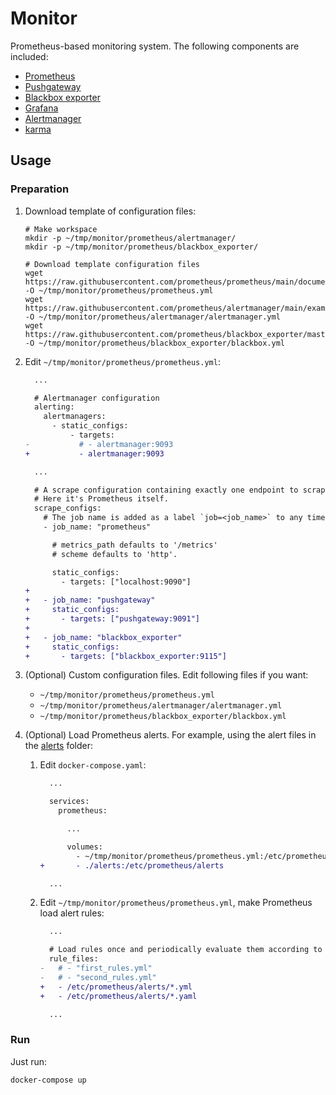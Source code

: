 # Monitor

Prometheus-based monitoring system. The following components are included:

- [Prometheus](https://github.com/prometheus/prometheus)
- [Pushgateway](https://github.com/prometheus/pushgateway)
- [Blackbox exporter](https://github.com/prometheus/blackbox_exporter)
- [Grafana](https://github.com/grafana/grafana)
- [Alertmanager](https://github.com/prometheus/alertmanager)
- [karma](https://github.com/prymitive/karma)

## Usage

### Preparation

1. Download template of configuration files:

   ```shell
   # Make workspace
   mkdir -p ~/tmp/monitor/prometheus/alertmanager/
   mkdir -p ~/tmp/monitor/prometheus/blackbox_exporter/

   # Download template configuration files
   wget https://raw.githubusercontent.com/prometheus/prometheus/main/documentation/examples/prometheus.yml -O ~/tmp/monitor/prometheus/prometheus.yml
   wget https://raw.githubusercontent.com/prometheus/alertmanager/main/examples/ha/alertmanager.yml -O ~/tmp/monitor/prometheus/alertmanager/alertmanager.yml
   wget https://raw.githubusercontent.com/prometheus/blackbox_exporter/master/blackbox.yml -O ~/tmp/monitor/prometheus/blackbox_exporter/blackbox.yml
   ```

2. Edit `~/tmp/monitor/prometheus/prometheus.yml`:

   ```diff
     ...

     # Alertmanager configuration
     alerting:
       alertmanagers:
         - static_configs:
             - targets:
   -           # - alertmanager:9093
   +           - alertmanager:9093

     ...

     # A scrape configuration containing exactly one endpoint to scrape:
     # Here it's Prometheus itself.
     scrape_configs:
       # The job name is added as a label `job=<job_name>` to any timeseries scraped from this config.
       - job_name: "prometheus"

         # metrics_path defaults to '/metrics'
         # scheme defaults to 'http'.

         static_configs:
           - targets: ["localhost:9090"]
   +
   +   - job_name: "pushgateway"
   +     static_configs:
   +       - targets: ["pushgateway:9091"]
   +
   +   - job_name: "blackbox_exporter"
   +     static_configs:
   +       - targets: ["blackbox_exporter:9115"]
   ```

3. (Optional) Custom configuration files. Edit following files if you want:

   - `~/tmp/monitor/prometheus/prometheus.yml`
   - `~/tmp/monitor/prometheus/alertmanager/alertmanager.yml`
   - `~/tmp/monitor/prometheus/blackbox_exporter/blackbox.yml`

4. (Optional) Load Prometheus alerts. For example, using the alert files in the [alerts](https://github.com/rea1shane/monitor/tree/main/alerts) folder:

   1. Edit `docker-compose.yaml`:

      ```diff
        ...

        services:
          prometheus:

            ...

            volumes:
              - ~/tmp/monitor/prometheus/prometheus.yml:/etc/prometheus/prometheus.yml
      +       - ./alerts:/etc/prometheus/alerts

        ...
      ```

   2. Edit `~/tmp/monitor/prometheus/prometheus.yml`, make Prometheus load alert rules:

      ```diff
        ...

        # Load rules once and periodically evaluate them according to the global 'evaluation_interval'.
        rule_files:
      -   # - "first_rules.yml"
      -   # - "second_rules.yml"
      +   - /etc/prometheus/alerts/*.yml
      +   - /etc/prometheus/alerts/*.yaml

        ...
      ```

### Run

Just run:

```shell
docker-compose up
```
